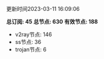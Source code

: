 更新时间2023-03-11 16:09:06

**总订阅: 45**
**总节点: 630**
**有效节点: 188**
- v2ray节点: 146
- ss节点: 36
- trojan节点: 6
